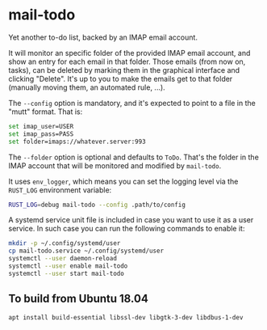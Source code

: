 # mail-todo

Yet another to-do list, backed by an IMAP email account.

It will monitor an specific folder of the provided IMAP email account, and show an entry for each email in that folder. Those emails (from now on, tasks), can be deleted by marking them in the graphical interface and clicking "Delete". It's up to you to make the emails get to that folder (manually moving them, an automated rule, ...).

The `--config` option is mandatory, and it's expected to point to a file in the "mutt" format. That is:
```sh
set imap_user=USER
set imap_pass=PASS
set folder=imaps://whatever.server:993
```

The `--folder` option is optional and defaults to `ToDo`. That's the folder in the IMAP account that will be monitored and modified by `mail-todo`.

It uses `env_logger`, which means you can set the logging level via the `RUST_LOG` environment variable:
```sh
RUST_LOG=debug mail-todo --config .path/to/config
```

A systemd service unit file is included in case you want to use it as a user service. In such case you can run the following commands to enable it:
```sh
mkdir -p ~/.config/systemd/user
cp mail-todo.service ~/.config/systemd/user
systemctl --user daemon-reload
systemctl --user enable mail-todo
systemctl --user start mail-todo
```

## To build from Ubuntu 18.04
```sh
apt install build-essential libssl-dev libgtk-3-dev libdbus-1-dev
```
